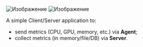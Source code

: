 ![Изображение](https://yastatic.net/q/logoaas/v2/Яндекс.svg?circle=white&color=fff&first=black) ![Изображение](https://yastatic.net/q/logoaas/v2/Практикум.svg?color=fff)

A simple Client/Server application to:
- send metrics (CPU, GPU, memory, etc.) via **Agent**;
- collect metrics (in memory/file/DB) via **Server**.
